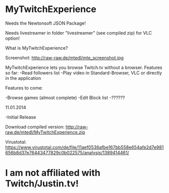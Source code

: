 MyTwitchExperience
==================
Needs the Newtonsoft JSON Package!

Needs livestreamer in folder "livestreamer" (see compiled zip) for VLC option!


What is MyTwitchExperience?

Screenshot: http://raw-raw.de/mtedl/mte_screenshot.jpg

MyTwitchExperience lets you browse Twitch.tv without a browser.
Features so far:
-Read followers list
-Play video in Standard-Browser, VLC or directly in the application

Features to come:

-Browse games (almost complete)
-Edit Block list
-??????

11.01.2014

-Initial Release


Download compiled version:
http://raw-raw.de/mtedl/MyTwitchExperience.zip

Virustotal: https://www.virustotal.com/de/file/11aef0536afbe167bb558e654afe2d7e981656b8d37e76443477829c0b022575/analysis/1389414461/

I am not affiliated with Twitch/Justin.tv!
==================
